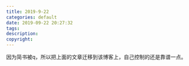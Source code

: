 ```yaml
---
title: 2019-9-22
categories: default
date: 2019-09-22 20:27:32
tags:
description:
copyright:
---
```


因为简书被q，所以把上面的文章迁移到该博客上，自己控制的还是靠谱一点。
